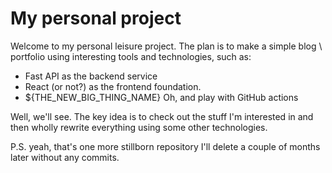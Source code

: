 # My personal project

Welcome to my personal leisure project.
The plan is to make a simple blog \ portfolio using interesting tools and technologies, such as:
 - Fast API as the backend service 
 - React (or not?) as the frontend foundation. 
 - ${THE_NEW_BIG_THING_NAME}
Oh, and play with GitHub actions 

Well, we'll see. The key idea is to check out the stuff I'm interested in and then wholly rewrite everything using some other technologies.

P.S. yeah, that's one more stillborn repository I'll delete a couple of months later without any commits. 